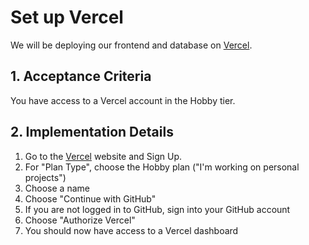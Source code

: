 # Set up Vercel

We will be deploying our frontend and database on [Vercel](https://vercel.com).

## 1. Acceptance Criteria

You have access to a Vercel account in the Hobby tier.

## 2. Implementation Details

1. Go to the [Vercel](https://vercel.com) website and Sign Up.
1. For "Plan Type", choose the Hobby plan ("I'm working on personal projects")
1. Choose a name
1. Choose "Continue with GitHub"
1. If you are not logged in to GitHub, sign into your GitHub account
1. Choose "Authorize Vercel"
1. You should now have access to a Vercel dashboard